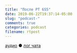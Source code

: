 ```yaml
---
title: "После РТ 655"
date: 2019-06-22T19:37:14-05:00
slug: "podcast-"
comments: true
categories: podcast
filename: rtpost
---
```


[аудио](http://cdn.radio-t.com/rt655post.mp3) ● [лог чата](http://chat.radio-t.com/logs/radio-t-655.html)
<audio src="http://cdn.radio-t.com/rt655post.mp3" preload="none"></audio>
